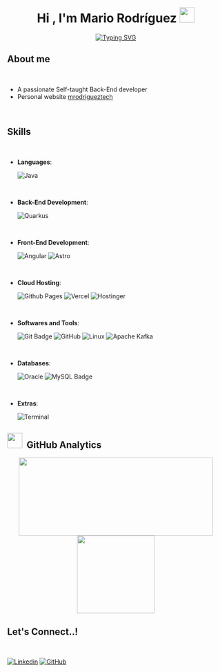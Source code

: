 <h1 align="center"><b>Hi , I'm Mario Rodríguez </b><img src="https://media.giphy.com/media/hvRJCLFzcasrR4ia7z/giphy.gif" width="35"></h1>

<p align="center">
  <a href="https://git.io/typing-svg"><img src="https://readme-typing-svg.demolab.com?font=Fira+Code&pause=600&random=false&width=435&lines=Self-taught+Back-End+Developer%2C;Systems+Engineer%2C;Active+Learner%2FResearcher%2C;Love+to+learn+new+stuffs...+%E2%9D%A4%EF%B8%8F" alt="Typing SVG" /></a>
</p>

## **About me**

<br>

- A passionate Self-taught Back-End developer
- Personal website [mrodrigueztech](https://www.mrodriguez.tech)

<br>

## <b> Skills</b>
<br>

<p align="center">

- **Languages**:

  ![Java](https://img.shields.io/badge/Java-ED8B00?style=for-the-badge&logo=openjdk&logoColor=white)
  

<br>

- **Back-End Development**:
  
  ![Quarkus](https://img.shields.io/badge/Quarkus-4695EB?style=for-the-badge&logo=quarkus&logoColor=white)

<br>
    
- **Front-End Development**:

   ![Angular](https://img.shields.io/badge/Angular-0F0F11?style=for-the-badge&logo=angular&logoColor=white)
   ![Astro](https://img.shields.io/badge/Astro-BC52EE?logo=astro&logoColor=fff&style=for-the-badge)

<br>

- **Cloud Hosting**:

    ![Github Pages](https://img.shields.io/badge/GitHub%20Pages-%23327FC7.svg?style=for-the-badge&logo=github&logoColor=white)
    ![Vercel](https://img.shields.io/badge/Vercel-black?style=for-the-badge&logo=Vercel&logoColor=white)
    ![Hostinger](https://img.shields.io/badge/Hostinger-673DE6?style=for-the-badge&logo=hostinger&logoColor=white)
    
<br>

- **Softwares and Tools**:

    ![Git Badge](https://img.shields.io/badge/Git-F05032?style=for-the-badge&logo=git&logoColor=white)
    ![GitHub](https://img.shields.io/badge/github-%23121011.svg?style=for-the-badge&logo=github&logoColor=white)
    ![Linux](https://img.shields.io/badge/Linux-FCC624?style=for-the-badge&logo=linux&logoColor=black)
    ![Apache Kafka](https://img.shields.io/badge/Apache%20Kafka-231F20?style=for-the-badge&logo=apachekafka&logoColor=white)

<br>

- **Databases**:

    ![Oracle](https://img.shields.io/badge/Oracle-F80000?style=for-the-badge&logo=oracle&logoColor=white)
    ![MySQL Badge](https://img.shields.io/badge/MySQL-4479A1?style=for-the-badge&logo=mysql&logoColor=white)

<br>

- **Extras**:

    ![Terminal](https://img.shields.io/badge/Terminal-%23054020?style=for-the-badge&logo=gnu-bash&logoColor=white)

</p>


## <img src="https://media.giphy.com/media/iY8CRBdQXODJSCERIr/giphy.gif" width="35"> &nbsp;GitHub Analytics

<div align="center">
<a href="https://github.com/mrodriguezdev">
  <img height="180em" src="https://github-readme-stats-eight-theta.vercel.app/api?username=mrodriguezdev&show_icons=true&theme=algolia&include_all_commits=true&count_private=true&title_color=7A7ADB&icon_color=2234AE&text_color=D3D3D3&bg_color=0,000000,130F40" width="450""/>
  <img height="180em" src="https://github-readme-stats-eight-theta.vercel.app/api/top-langs/?username=mrodriguezdev&layout=compact&langs_count=8&theme=algolia"/>
</a>
</div>

## <b> Let's Connect..!</b>
<br>

[![Linkedin](https://img.shields.io/badge/LinkedIn-0077B5?style=for-the-badge&logo=linkedin&logoColor=white)](https://www.linkedin.com/in/mario-rodríguez-guzmán)
[![GitHub](https://img.shields.io/badge/GitHub-100000?style=for-the-badge&logo=github&logoColor=white)](https://github.com/mrodriguezdev)
